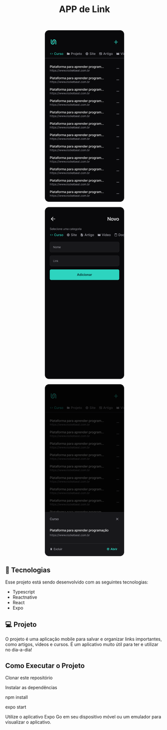 <h1 align="center"> APP de Link </h1>







<br>

<p align="center">
  <img alt=""  
  src=".github/Home.png"   
  width="50%">
</p>
<p align="center">
  <img alt=""  
  src=".github/New.png"   
  width="50%">
</p>
<p align="center">
  <img alt=""  
  src=".github/Open.png"   
  width="50%">
</p>


## 🚀 Tecnologias

Esse projeto está sendo desenvolvido com as seguintes tecnologias:


- Typescript
- Reactnative
- React
- Expo



## 💻 Projeto

O projeto é uma aplicação mobile para salvar e organizar links importantes, como artigos, vídeos e cursos. É um aplicativo muito útil para ter e utilizar no dia-a-dia!


## Como Executar o Projeto

Clonar este repositório

Instalar as dependências

npm install

expo start

Utilize o aplicativo Expo Go em seu dispositivo móvel ou um emulador para visualizar o aplicativo.